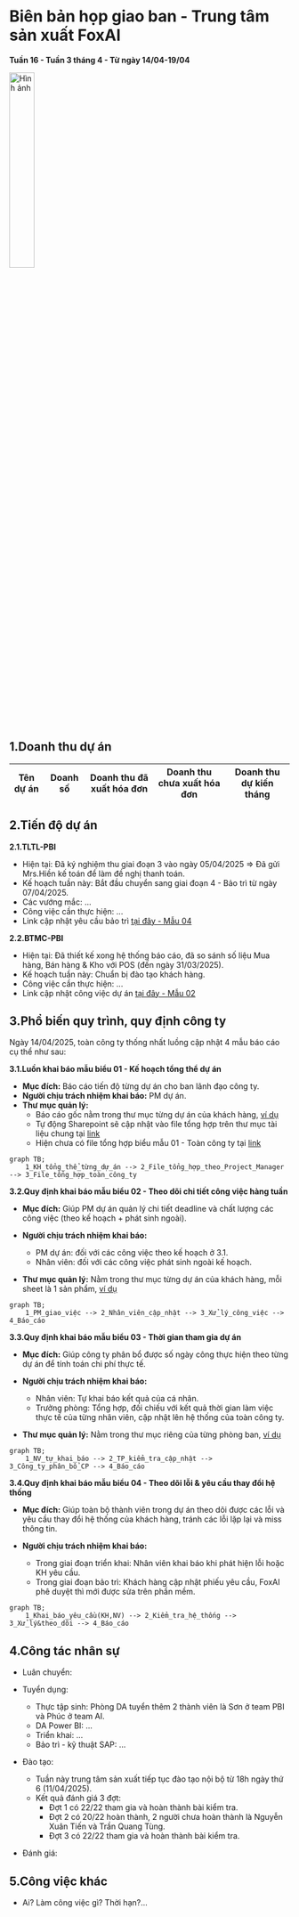 # Biên bản họp giao ban - Trung tâm sản xuất FoxAI
**Tuần 16 - Tuần 3 tháng 4 - Từ ngày 14/04-19/04**

<img src="https://fox.ai.vn/wp-content/uploads/2024/07/Logo_Original-1.png" alt="Hình ảnh" width="30%" />

## 1.Doanh thu dự án
|Tên dự án|Doanh số|Doanh thu đã xuất hóa đơn|Doanh thu chưa xuất hóa đơn|Doanh thu dự kiến tháng|
|---|---|---|---|---|

## 2.Tiến độ dự án
**2.1.TLTL-PBI**
- Hiện tại: Đã ký nghiệm thu giai đoạn 3 vào ngày 05/04/2025 => Đã gửi Mrs.Hiền kế toán để làm đề nghị thanh toán.
- Kế hoạch tuần này: Bắt đầu chuyển sang giai đoạn 4 - Bảo trì từ ngày 07/04/2025.
- Các vướng mắc: ...
- Công việc cần thực hiện: ...
- Link cập nhật yêu cầu bảo trì [tại đây - Mẫu 04](https://foxai.sharepoint.com/:x:/s/TaiLieuTTSXFoxAI/EYzusCP-bCJCiWoL4td7-b0BiimN5uCz-QB1VyxA1ny1ww?e=pfhURE)

**2.2.BTMC-PBI**
- Hiện tại: Đã thiết kế xong hệ thống báo cáo, đã so sánh số liệu Mua hàng, Bán hàng & Kho với POS (đến ngày 31/03/2025).
- Kế hoạch tuần này: Chuẩn bị đào tạo khách hàng.
- Công việc cần thực hiện: ...
- Link cập nhật công việc dự án [tại đây - Mẫu 02](https://foxai.sharepoint.com/:x:/s/TaiLieuTTSXFoxAI/EdGUkESgaDVCkQFkZ3m3wnUB1Yw6Rsk82gyNjOlYNVotOw?e=6hBfmI)

## 3.Phổ biến quy trình, quy định công ty

Ngày 14/04/2025, toàn công ty thống nhất luồng cập nhật 4 mẫu báo cáo cụ thể như sau:

**3.1.Luồn khai báo mẫu biểu 01 - Kế hoạch tổng thể dự án**

- **Mục đích:** Báo cáo tiến độ từng dự án cho ban lãnh đạo công ty.
- **Người chịu trách nhiệm khai báo:** PM dự án.
- **Thư mục quản lý:**
  - Báo cáo gốc nằm trong thư mục từng dự án của khách hàng, [ví dụ](https://foxai.sharepoint.com/:x:/s/TaiLieuTTSXFoxAI/Edd9jKWKinpPtAaDHYm2vF8BrIsdKqYHDxyPnXtEvn9WFg?e=lGNxbn)
  - Tự động Sharepoint sẽ cập nhật vào file tổng hợp trên thư mục tài liệu chung tại [link](https://foxai.sharepoint.com/:f:/s/TaiLieuTTSXFoxAI/EsCdHatkZXRMqusbhk-c5RQBYgXP77xblXnB-19LI4_J9g?e=Pt9Fcx)
  - Hiện chưa có file tổng hợp biểu mẫu 01 - Toàn công ty tại [link](https://foxai.sharepoint.com/:f:/s/TaiLieuTTSXFoxAI/EtkKk23UpydBre5wW1_fZEQBHsBp0p2zw3UXNUJil6oykg?e=szfNVl)

```mermaid
graph TB;
    1_KH_tổng_thể_từng_dự_án --> 2_File_tổng_hợp_theo_Project_Manager --> 3_File_tổng_hợp_toàn_công_ty
```

**3.2.Quy định khai báo mẫu biểu 02 - Theo dõi chi tiết công việc hàng tuần**

- **Mục đích:** Giúp PM dự án quản lý chi tiết deadline và chất lượng các công việc (theo kế hoạch + phát sinh ngoài).

- **Người chịu trách nhiệm khai báo:**
  - PM dự án: đối với các công việc theo kế hoạch ở 3.1.
  - Nhân viên: đối với các công việc phát sinh ngoài kế hoạch.

- **Thư mục quản lý:** Nằm trong thư mục từng dự án của khách hàng, mỗi sheet là 1 sản phẩm, [ví dụ](https://foxai.sharepoint.com/:x:/s/TaiLieuTTSXFoxAI/EdGUkESgaDVCkQFkZ3m3wnUB1Yw6Rsk82gyNjOlYNVotOw?e=6hBfmI)

```mermaid
graph TB;
    1_PM_giao_việc --> 2_Nhân_viên_cập_nhật --> 3_Xử_lý_công_việc --> 4_Báo_cáo
```

**3.3.Quy định khai báo mẫu biểu 03 - Thời gian tham gia dự án**

- **Mục đích:** Giúp công ty phân bổ được số ngày công thực hiện theo từng dự án để tính toán chi phí thực tế.

- **Người chịu trách nhiệm khai báo:**
  - Nhân viên: Tự khai báo kết quả của cá nhân.
  - Trưởng phòng: Tổng hợp, đối chiếu với kết quả thời gian làm việc thực tế của từng nhân viên, cập nhật lên hệ thống của toàn công ty.
 
- **Thư mục quản lý:** Nằm trong thư mục riêng của từng phòng ban, [ví dụ](https://foxai.sharepoint.com/:x:/s/TaiLieuTTSXFoxAI/Edd9jKWKinpPtAaDHYm2vF8BrIsdKqYHDxyPnXtEvn9WFg?e=lGNxbn)

```mermaid
graph TB;
    1_NV_tự_khai_báo --> 2_TP_kiểm_tra_cập_nhật --> 3_Công_ty_phân_bổ_CP --> 4_Báo_cáo
```

**3.4.Quy định khai báo mẫu biểu 04 - Theo dõi lỗi & yêu cầu thay đổi hệ thống**

- **Mục đích:** Giúp toàn bộ thành viên trong dự án theo dõi được các lỗi và yêu cầu thay đổi hệ thống của khách hàng, tránh các lỗi lặp lại và miss thông tin.

- **Người chịu trách nhiệm khai báo:**
  - Trong giai đoạn triển khai: Nhân viên khai báo khi phát hiện lỗi hoặc KH yêu cầu.
  - Trong giai đoạn bảo trì: Khách hàng cập nhật phiếu yêu cầu, FoxAI phê duyệt thì mới được sửa trên phần mềm.

```mermaid
graph TB;
    1_Khai_báo_yêu_cầu(KH,NV) --> 2_Kiểm_tra_hệ_thống --> 3_Xử_lý&theo_dõi --> 4_Báo_cáo
```

## 4.Công tác nhân sự
- Luân chuyển:
- Tuyển dụng:
  - Thực tập sinh: Phòng DA tuyển thêm 2 thành viên là Sơn ở team PBI và Phúc ở team AI.
  - DA Power BI: ...
  - Triển khai: ...
  - Bảo trì - kỹ thuật SAP: ...
- Đào tạo: 
    - Tuần này trung tâm sản xuất tiếp tục đào tạo nội bộ từ 18h ngày thứ 6 (11/04/2025).
    - Kết quả đánh giá 3 đợt:
      - Đợt 1 có 22/22 tham gia và hoàn thành bài kiểm tra.
      - Đợt 2 có 20/22 hoàn thành, 2 người chưa hoàn thành là Nguyễn Xuân Tiến và Trần Quang Tùng.
      - Đợt 3 có 22/22 tham gia và hoàn thành bài kiểm tra.

- Đánh giá:

## 5.Công việc khác

- Ai? Làm công việc gì? Thời hạn?...
